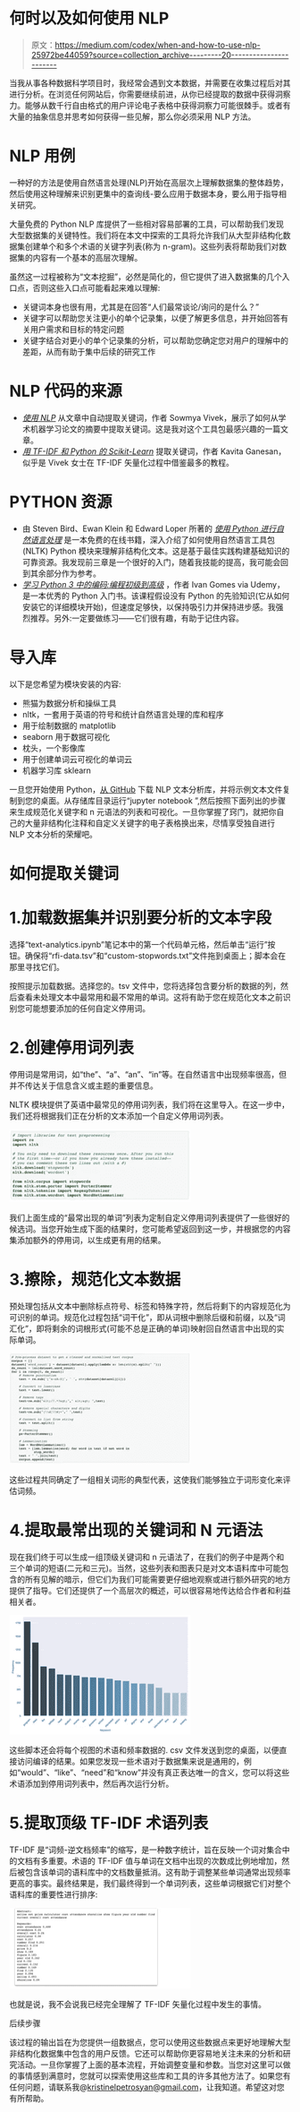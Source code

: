# 何时以及如何使用 NLP

> 原文：<https://medium.com/codex/when-and-how-to-use-nlp-25972be44059?source=collection_archive---------20----------------------->

当我从事各种数据科学项目时，我经常会遇到文本数据，并需要在收集过程后对其进行分析。在浏览任何网站后，你需要继续前进，从你已经提取的数据中获得洞察力。能够从数千行自由格式的用户评论电子表格中获得洞察力可能很棘手。或者有大量的抽象信息并思考如何获得一些见解，那么你必须采用 NLP 方法。

# NLP 用例

一种好的方法是使用自然语言处理(NLP)开始在高层次上理解数据集的整体趋势，然后使用这种理解来识别更集中的查询线-要么应用于数据本身，要么用于指导相关研究。

大量免费的 Python NLP 库提供了一些相对容易部署的工具，可以帮助我们发现大型数据集的关键特性。我们将在本文中探索的工具将允许我们从大型非结构化数据集创建单个和多个术语的关键字列表(称为 n-gram)。这些列表将帮助我们对数据集的内容有一个基本的高层次理解。

虽然这一过程被称为“文本挖掘”，必然是简化的，但它提供了进入数据集的几个入口点，否则这些入口点可能看起来难以理解:

*   关键词本身也很有用，尤其是在回答“人们最常谈论/询问的是什么？”
*   关键字可以帮助您关注更小的单个记录集，以便了解更多信息，并开始回答有关用户需求和目标的特定问题
*   关键字结合对更小的单个记录集的分析，可以帮助您确定您对用户的理解中的差距，从而有助于集中后续的研究工作

# NLP 代码的来源

*   [*使用 NLP*](/analytics-vidhya/automated-keyword-extraction-from-articles-using-nlp-bfd864f41b34) 从文章中自动提取关键词，作者 Sowmya Vivek，展示了如何从学术机器学习论文的摘要中提取关键词。这是我对这个工具包最感兴趣的一篇文章。
*   [*用 TF-IDF 和 Python 的 Scikit-Learn*](https://kavita-ganesan.com/extracting-keywords-from-text-tfidf/#.XpRvAVNKi8U) 提取关键词，作者 Kavita Ganesan，似乎是 Vivek 女士在 TF-IDF 矢量化过程中借鉴最多的教程。

# PYTHON 资源

*   由 Steven Bird、Ewan Klein 和 Edward Loper 所著的 [*使用 Python 进行自然语言处理*](https://www.nltk.org/book/) 是一本免费的在线书籍，深入介绍了如何使用自然语言工具包(NLTK) Python 模块来理解非结构化文本。这是基于最佳实践构建基础知识的可靠资源。我发现前三章是一个很好的入门，随着我技能的提高，我可能会回到其余部分作为参考。
*   [*学习 Python 3 中的编码:编程初级到高级*](https://www.udemy.com/course/learn-python-programming-a-step-by-step-course-to-beginners/learn/lecture/13131564?start=0#overview) ，作者 Ivan Gomes via Udemy，是一本优秀的 Python 入门书。该课程假设没有 Python 的先验知识(它从如何安装它的详细模块开始)，但速度足够快，以保持吸引力并保持进步感。我强烈推荐。另外:一定要做练习——它们很有趣，有助于记住内容。

# 导入库

以下是您希望为模块安装的内容:

*   熊猫为数据分析和操纵工具
*   nltk，一套用于英语的符号和统计自然语言处理的库和程序
*   用于绘制数据的 matplotlib
*   seaborn 用于数据可视化
*   枕头，一个影像库
*   用于创建单词云可视化的单词云
*   机器学习库 sklearn

一旦您开始使用 Python，[从 GitHub](https://github.com/andybywire/nlp-text-analysis) 下载 NLP 文本分析库，并将示例文本文件复制到您的桌面。从存储库目录运行“jupyter notebook ”,然后按照下面列出的步骤来生成规范化关键字和 n 元语法的列表和可视化。一旦你掌握了窍门，就把你自己的大量非结构化注释和自定义关键字的电子表格换出来，尽情享受独自进行 NLP 文本分析的荣耀吧。

# 如何提取关键词

# 1.加载数据集并识别要分析的文本字段

选择“text-analytics.ipynb”笔记本中的第一个代码单元格，然后单击“运行”按钮。确保将“rfi-data.tsv”和“custom-stopwords.txt”文件拖到桌面上；脚本会在那里寻找它们。

按照提示加载数据。选择您的。tsv 文件中，您将选择包含要分析的数据的列，然后查看未处理文本中最常用和最不常用的单词。这将有助于您在规范化文本之前识别您可能想要添加的任何自定义停用词。

# 2.创建停用词列表

停用词是常用词，如“the”、“a”、“an”、“in”等。在自然语言中出现频率很高，但并不传达关于信息含义或主题的重要信息。

NLTK 模块提供了英语中最常见的停用词列表，我们将在这里导入。在这一步中，我们还将根据我们正在分析的文本添加一个自定义停用词列表。

![](img/182fbd2eb4a3ed5fe765c03d3f5ce22b.png)

我们上面生成的“最常出现的单词”列表为定制自定义停用词列表提供了一些很好的候选词。当您开始生成下面的结果时，您可能希望返回到这一步，并根据您的内容集添加额外的停用词，以生成更有用的结果。

# 3.擦除，规范化文本数据

预处理包括从文本中删除标点符号、标签和特殊字符，然后将剩下的内容规范化为可识别的单词。规范化过程包括“词干化”，即从词根中删除后缀和前缀，以及“词汇化”，即将剩余的词根形式(可能不总是正确的单词)映射回自然语言中出现的实际单词。

![](img/39c3e01292260a8cbbae459150f8841a.png)

这些过程共同确定了一组相关词形的典型代表，这使我们能够独立于词形变化来评估词频。

# 4.提取最常出现的关键词和 N 元语法

现在我们终于可以生成一组顶级关键词和 n 元语法了，在我们的例子中是两个和三个单词的短语(二元和三元)。当然，这些列表和图表只是对文本语料库中可能包含的所有见解的暗示，但它们为我们可能需要更仔细地观察或进行额外研究的地方提供了指导。它们还提供了一个高层次的概述，可以很容易地传达给合作者和利益相关者。

![](img/9b9cefda7e56a4f18d8eda63e828c258.png)

这些脚本还会将每个视图的术语和频率数据的. csv 文件发送到您的桌面，以便直接访问编译的结果。如果您发现一些术语对于数据集来说是通用的，例如“would”、“like”、“need”和“know”并没有真正表达唯一的含义，您可以将这些术语添加到停用词列表中，然后再次运行分析。

# 5.提取顶级 TF-IDF 术语列表

TF-IDF 是“词频-逆文档频率”的缩写，是一种数字统计，旨在反映一个词对集合中的文档有多重要。术语的 TF-IDF 值与单词在文档中出现的次数成比例地增加，然后被包含该单词的语料库中的文档数量抵消。这有助于调整某些单词通常出现频率更高的事实。最终结果是，我们最终得到一个单词列表，这些单词根据它们对整个语料库的重要性进行排序:

![](img/898096328798cb60c071f0246eda8133.png)

也就是说，我不会说我已经完全理解了 TF-IDF 矢量化过程中发生的事情。

后续步骤

该过程的输出旨在为您提供一组数据点，您可以使用这些数据点来更好地理解大型非结构化数据集中包含的用户反馈。它还可以帮助你更容易地关注未来的分析和研究活动。一旦你掌握了上面的基本流程，开始调整变量和参数。当您对这里可以做的事情感到满意时，您就可以探索使用这些库和工具的许多其他方法了。如果您有任何问题，请联系我@kristinelpetrosyan@gmail.com，让我知道。希望这对您有所帮助。